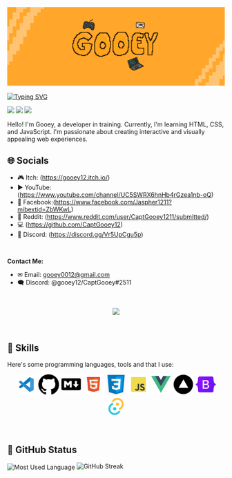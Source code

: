 <img src="https://raw.githubusercontent.com/CaptGooey12/CaptGooey12/main/Untitled87_20230712201803.png"> 

<a href="https://git.io/typing-svg"><img src="https://readme-typing-svg.demolab.com?font=Press+Start+2P&size=25&pause=1000&color=F2B00E&center=true&vCenter=true&width=435&lines=Hello world!+;My name's Gooey" alt="Typing SVG" /></a>

<a href="#"><img src="https://komarev.com/ghpvc/?username=CaptGooey12&label=Profile%20Visits" /></a>
<a href="https://gooey12.vercel.app"><img src="https://img.shields.io/badge/Gooey12-blue" /></a> <img src="https://img.shields.io/badge/OS-Garuda-linux?logo=linux&labelColor=gray&logoColor=white&color=007ec6"/>

Hello! I'm Gooey, a developer in training. Currently, I'm learning HTML, CSS, and JavaScript. I'm passionate about creating interactive and visually appealing web experiences.



## 🌐 Socials

- 🎮 Itch: (https://gooey12.itch.io/)
- ▶ YouTube: (https://www.youtube.com/channel/UC5SWRX6hnHb4rGzea1nb-oQ)
- 💙 Facebook:(https://www.facebook.com/Jaspher1211?mibextid=ZbWKwL)
- 🤖 Reddit: (https://www.reddit.com/user/CaptGooey1211/submitted/)
- 💻 (https://github.com/CaptGooey12)  
- 💬 Discord: (https://discord.gg/Vr5UpCgu5p)
  
<br>

**Contact Me:**
- ✉ Email: gooey0012@gmail.com
- 🗨 Discord: @gooey12/CaptGooey#2511
  
<br>

<p align="center">
<a target="_blank" rel="noopener noreferrer" href="https://mail.google.com/mail/u/0/?fs=1&to=gooey0012@gmail.com&su=&body=&bcc=&tf=cm"><img src="https://img.shields.io/badge/Send%20Me%20Email-007ec6?style=for-the-badge&logo"/></a>
</p>

<br>

## 🎯 Skills
Here's some programming languages, tools and that I use:

<p align="center">
<a href="https://code.visualstudio.com"><img src="https://raw.githubusercontent.com/nthnn/nthnn/main/assets/ic-visual-studio-code.png" width="48" /></a>
<a href="https://github.com/"><img src="https://raw.githubusercontent.com/nthnn/nthnn/main/assets/ic-github.png" width="48" /></a>
<a href="https://markdownguide.org/"><img src="https://raw.githubusercontent.com/nthnn/nthnn/main/assets/ic-markdown.png" width="48" /></a>
<a href="https://html5.org"><img src="https://raw.githubusercontent.com/nthnn/nthnn/main/assets/ic-html5.png" width="48" /></a>
<a href="https://www.css3.com"><img src="https://raw.githubusercontent.com/nthnn/nthnn/main/assets/ic-css3.png" width="48" /></a>
<a href="https://www.javascript.com"><img src="https://raw.githubusercontent.com/nthnn/nthnn/main/assets/ic-js.png" width="48" /></a>
<a href="https://vuejs.org/"><img src="https://raw.githubusercontent.com/nthnn/nthnn/main/assets/ic-vue.png" width="48" /></a>
<a href="https://vercel.com/"><img src="https://raw.githubusercontent.com/nthnn/nthnn/main/assets/ic-vercel.png" width="48" /></a>
<a href="https://getbootstrap.com/"><img src="https://raw.githubusercontent.com/nthnn/nthnn/main/assets/ic-bootstrap.png" width="48" /></a>
<a href="https://tauri.app/"><img src="https://raw.githubusercontent.com/CaptGooey12/CaptGooey12/main/Icons/tauri_icon.png" width="48" /></a>
</p>

<br>

## 📶 GitHub Status
<img align="center" src="https://github-readme-stats.vercel.app/api/top-langs/?username=CaptGooey12&layout=compact&theme=onedark&hide_border=true&title_color=e9ecef&text_color=e9ecef&bg_color=272b30&size_weight=0.5&count_weight=0.5" alt="Most Used Language"/>
<img src="https://github-readme-streak-stats.herokuapp.com/?user=CaptGooey12&theme=tokyonight" alt="GitHub Streak"/>
